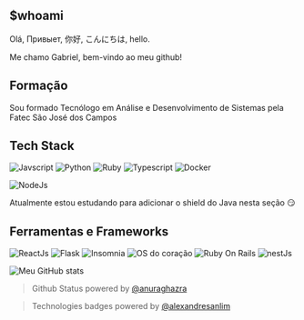 <!-- Introdução -->
## $whoami
Olá, Привыет, 你好, こんにちは, hello.

Me chamo Gabriel, bem-vindo ao meu github!

<!-- Faculdade -->
## Formação
Sou formado Tecnólogo em Análise e Desenvolvimento de Sistemas pela Fatec São José dos Campos
<!-- Tech stack -->
## Tech Stack
![Javscript](https://img.shields.io/badge/JavaScript-323330?style=for-the-badge&logo=javascript&logoColor=F7DF1E)
![Python](https://img.shields.io/badge/Python-FFD43B?style=for-the-badge&logo=python&logoColor=blue)
![Ruby](https://img.shields.io/badge/Ruby-CC342D?style=for-the-badge&logo=ruby&logoColor=white)
![Typescript](https://img.shields.io/badge/TypeScript-007ACC?style=for-the-badge&logo=typescript&logoColor=white)
![Docker](https://img.shields.io/badge/Docker-2CA5E0?style=for-the-badge&logo=docker&logoColor=white)

![NodeJs](https://img.shields.io/badge/Node%20js-339933?style=for-the-badge&logo=nodedotjs&logoColor=white)

Atualmente estou estudando para adicionar o shield do Java nesta seção 😏
<!-- Ferramentas -->
## Ferramentas e Frameworks
![ReactJs](https://img.shields.io/badge/React-20232A?style=for-the-badge&logo=react&logoColor=61DAFB)
![Flask](https://img.shields.io/badge/Flask-000000?style=for-the-badge&logo=flask&logoColor=white)
![Insomnia](https://img.shields.io/badge/Insomnia-5849be?style=for-the-badge&logo=Insomnia&logoColor=white)
![OS do coração](https://img.shields.io/badge/Linux-FCC624?style=for-the-badge&logo=linux&logoColor=black)
![Ruby On Rails](https://img.shields.io/badge/Ruby_on_Rails-CC0000?style=for-the-badge&logo=ruby-on-rails&logoColor=white)
![nestJs](https://img.shields.io/badge/nestjs-E0234E?style=for-the-badge&logo=nestjs&logoColor=white)
<!-- Github Status -->
<!-- [![Minha stack](https://github-readme-stats.vercel.app/api/top-langs/?username=az3vedo&hide=Jupyter,HTML,Handlebars)] -->
![Meu GitHub stats](https://az3vedo-github-readme-stats.vercel.app/api?username=az3vedo&show_icons=true&theme=transparent&hide=title&count_private=true)


>Github Status powered by <a href="https://github.com/anuraghazra/github-readme-stats">@anuraghazra</a>

>Technologies badges powered by <a href="https://github.com/alexandresanlim/Badges4-README.md-Profile">@alexandresanlim</a>

